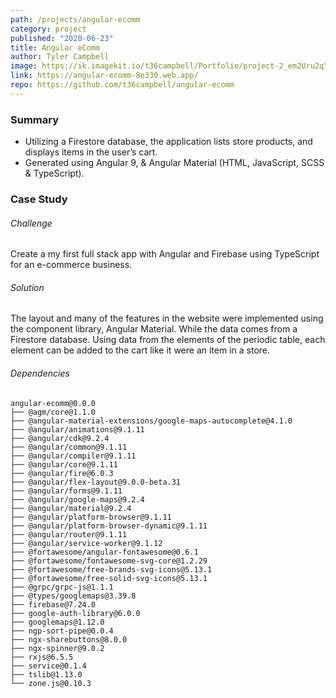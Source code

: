 ```yaml
---
path: /projects/angular-ecomm
category: project
published: "2020-06-23"
title: Angular eComm
author: Tyler Campbell
image: https://ik.imagekit.io/t36campbell/Portfolio/project-2_em2Uru2qY.png
link: https://angular-ecomm-8e330.web.app/
repo: https://github.com/t36campbell/angular-ecomm
---
```


### Summary

* Utilizing a Firestore database, the application lists store products, and displays items in the user’s cart.
* Generated using Angular 9, & Angular Material (HTML, JavaScript, SCSS & TypeScript).

### Case Study

###### Challenge

Create a my  first full stack app with Angular and Firebase using TypeScript for an e-commerce business.

###### Solution

The layout and many of the features in the website were implemented using the component library, Angular Material. While the data comes from a Firestore database. Using data from the elements of the periodic table, each element can be added to the cart like it were an item in a store. 

###### Dependencies 
```
angular-ecomm@0.0.0 
├── @agm/core@1.1.0
├── @angular-material-extensions/google-maps-autocomplete@4.1.0
├── @angular/animations@9.1.11
├── @angular/cdk@9.2.4
├── @angular/common@9.1.11
├── @angular/compiler@9.1.11
├── @angular/core@9.1.11
├── @angular/fire@6.0.3
├── @angular/flex-layout@9.0.0-beta.31
├── @angular/forms@9.1.11
├── @angular/google-maps@9.2.4
├── @angular/material@9.2.4
├── @angular/platform-browser@9.1.11
├── @angular/platform-browser-dynamic@9.1.11
├── @angular/router@9.1.11
├── @angular/service-worker@9.1.12
├── @fortawesome/angular-fontawesome@0.6.1
├── @fortawesome/fontawesome-svg-core@1.2.29
├── @fortawesome/free-brands-svg-icons@5.13.1
├── @fortawesome/free-solid-svg-icons@5.13.1
├── @grpc/grpc-js@1.1.1
├── @types/googlemaps@3.39.8
├── firebase@7.24.0
├── google-auth-library@6.0.0
├── googlemaps@1.12.0
├── ngp-sort-pipe@0.0.4
├── ngx-sharebuttons@8.0.0
├── ngx-spinner@9.0.2
├── rxjs@6.5.5
├── service@0.1.4
├── tslib@1.13.0
└── zone.js@0.10.3
```